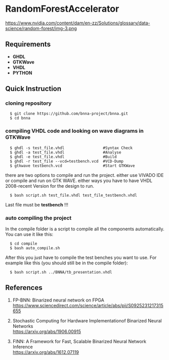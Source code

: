 # RandomForestAccelerator

https://www.nvidia.com/content/dam/en-zz/Solutions/glossary/data-science/random-forest/img-3.png

## Requirements
* **GHDL**
* **GTKWave**
* **VHDL**
* **PYTHON**

## Quick Instruction

### cloning repository

      $ git clone https://github.com/bnna-project/bnna.git  
      $ cd bnna  

### compiling VHDL code and looking on wave diagrams in GTKWave

      $ ghdl -s test_file.vhdl                 #Syntax Check  
      $ ghdl -a test_file.vhdl                 #Analyse  
      $ ghdl -e test_file.vhdl                 #Build   
      $ ghdl -r test_file --vcd=testbench.vcd  #VCD-Dump  
      $ gtkwave testbench.vcd                  #Start GTKWave  

there are two options to compile and run the project. either use VIVADO IDE or compile and run on GTK WAVE. either ways you have to have
VHDL 2008-recent Version for the design to run.
  
      $ bash script.sh test_file.vhdl test_file_testbench.vhdl  
 
Last file must be **testbench** !!! 

### auto compiling the project
In the compile folder is a script to compile all the components automatically. You can use it like this:

      $ cd compile
      $ bash auto_compile.sh

After this you just have to compile the test benches you want to use. For example like this (you should still be in the compile folder):

      $ bash script.sh ../BNNA/tb_presentation.vhdl

## References

1. FP-BNN:  Binarized  neural  network  on  FPGA  
  https://www.sciencedirect.com/science/article/abs/pii/S0925231217315655

2. Stochastic Computing for Hardware Implementationof Binarized Neural Networks  
  https://arxiv.org/abs/1906.00915

3. FINN: A Framework for Fast, Scalable Binarized Neural Network Inference  
  https://arxiv.org/abs/1612.07119
